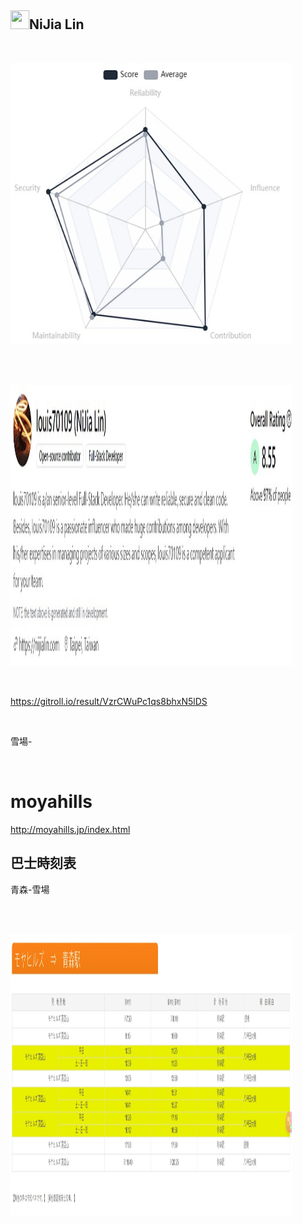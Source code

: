 <h2><a id="user-content-nijia-lin" class="anchor" aria-hidden="true" tabindex="-1" href="#nijia-lin"><span aria-hidden="true" class="octicon octicon-link"></span></a>
<a target="_blank" rel="noopener noreferrer nofollow" href="https://camo.githubusercontent.com/a2ed862ba2b5faed1539062050ec7bd1c072870acfd82510cb65a38bf4a1a180/68747470733a2f2f7370726f66696c652e6c696e652d7363646e2e6e65742f30684b76546f35346a7946466c354667656d6f6c78714a676c47467a4e615a30314c584852616278684654446c4e493174614269565a61423543536a74484a31594a41434a534e307846486a703142574d5f5a30446f6258346d536d35414946454d584868627551"><img src="https://camo.githubusercontent.com/a2ed862ba2b5faed1539062050ec7bd1c072870acfd82510cb65a38bf4a1a180/68747470733a2f2f7370726f66696c652e6c696e652d7363646e2e6e65742f30684b76546f35346a7946466c354667656d6f6c78714a676c47467a4e615a30314c584852616278684654446c4e493174614269565a61423543536a74484a31594a41434a534e307846486a703142574d5f5a30446f6258346d536d35414946454d584868627551" width="30" height="30" data-canonical-src="https://sprofile.line-scdn.net/0hKvTo54jyFFl5FgemolxqJglGFzNaZ01LXHRabxhFTDlNI1taBiVZaB5CSjtHJ1YJACJSN0xFHjp1BWM_Z0DobX4mSm5AIFEMXHhbuQ" style="max-width: 100%;"></a>NiJia Lin</h2><br><p><a target="_blank" rel="noopener noreferrer" href="https://github.com/louis70109/ideas-tree/blob/master/images/491448579508929035.png"><img src="https://github.com/louis70109/ideas-tree/raw/master/images/491448579508929035.png" width="450" height="450" style="max-width: 100%;"></a></p>
<br /><p><br><a target="_blank" rel="noopener noreferrer" href="https://github.com/louis70109/ideas-tree/blob/master/images/491448769863745846.png"><img src="https://github.com/louis70109/ideas-tree/raw/master/images/491448769863745846.png" width="450" height="450" style="max-width: 100%;"></a></p>
<br /><p><a href="https://gitroll.io/result/VzrCWuPc1qs8bhxN5lDS" rel="nofollow">https://gitroll.io/result/VzrCWuPc1qs8bhxN5lDS</a></p>
<br /><p>雪場-</p>
<br /><h1><a id="user-content-moyahills" class="anchor" aria-hidden="true" tabindex="-1" href="#moyahills"><span aria-hidden="true" class="octicon octicon-link"></span></a>moyahills</h1>
<p><a href="http://moyahills.jp/index.html" rel="nofollow">http://moyahills.jp/index.html</a></p>
<h2><a id="user-content-巴士時刻表" class="anchor" aria-hidden="true" tabindex="-1" href="#巴士時刻表"><span aria-hidden="true" class="octicon octicon-link"></span></a>巴士時刻表</h2>
<p>青森-雪場</p>
<br /><p><br><a target="_blank" rel="noopener noreferrer" href="https://github.com/louis70109/ideas-tree/blob/master/images/491450553851708003.png"><img src="https://github.com/louis70109/ideas-tree/raw/master/images/491450553851708003.png" width="450" height="450" style="max-width: 100%;"></a></p>
